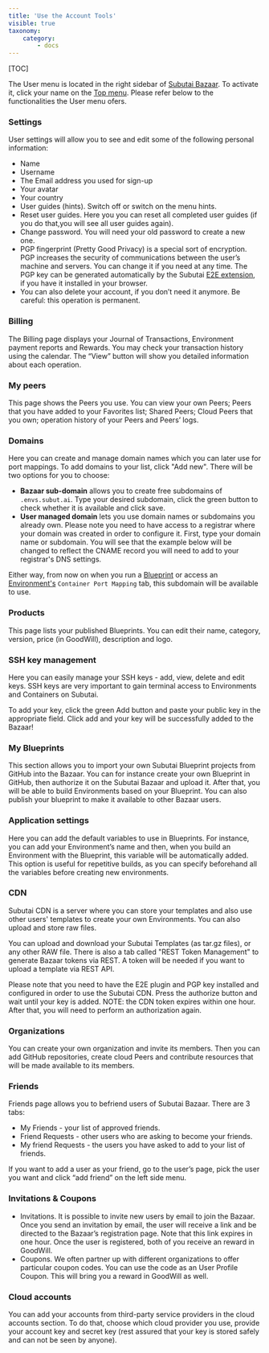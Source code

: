 ```yaml
---
title: 'Use the Account Tools'
visible: true
taxonomy:
    category:
        - docs
---
```


[TOC]

The User menu is located in the right sidebar of [Subutai Bazaar](https://bazaar.subutai.io). To activate it, click your name on the [Top menu](../top-menu). Please refer below to the functionalities the User menu ofers.


### Settings

User settings will allow you to see and edit some of the following personal information:

- Name
- Username
- The Email address you used for sign-up
- Your avatar
- Your country
- User guides (hints). Switch off or switch on the menu hints.
- Reset user guides. Here you you can reset all completed user guides (if you do that,you will see all user guides again).
- Change password. You will need your old password to create a new one.
- PGP fingerprint (Pretty Good Privacy) is a special sort of encryption. PGP increases the security of communications between the user’s machine and servers. You can change it if you need at any time. The PGP key can be generated automatically by the Subutai [E2E extension](../../../software-components), if you have it installed in your browser.
- You can also delete your account, if you don’t need it anymore. Be careful: this operation is permanent.


### Billing

The Billing page displays your Journal of Transactions, Environment payment reports and Rewards. You may check your transaction history using the calendar. The “View” button will show you detailed information about each operation.

### My peers

This page shows the Peers you use. You can view your own Peers; Peers that you have added to your Favorites list; Shared Peers; Cloud Peers that you own; operation history of your Peers and Peers’ logs.

### Domains

Here you can create and manage domain names which you can later use for port mappings. To add domains to your list, click "Add new". There will be two options for you to choose:

- **Bazaar sub-domain** allows you to create free subdomains of `.envs.subut.ai`. Type your desired subdomain, click the green button to check whether it is available and click save.
- **User managed domain** lets you use domain names or subdomains you already own. Please note you need to have access to a registrar where your domain was created in order to configure it. First, type your domain name or subdomain. You will see that the example below will be changed to reflect the CNAME record you will need to add to your registrar's DNS settings.

Either way, from now on when you run a [Blueprint](../../blueprints) or access an [Environment's](../using-bazaar-tools/create-environments) `Container Port Mapping` tab, this subdomain will be available to use.

### Products

This page lists your published Blueprints. You can edit their name, category, version, price (in GoodWill), description and logo.

### SSH key management

Here you can easily manage your SSH keys - add, view, delete and edit keys. SSH keys are very important to gain terminal access to Environments and Containers on Subutai.

To add your key, click the green Add button and paste your public key in the appropriate field. Click add and your key will be successfully added to the Bazaar!

### My Blueprints

This section allows you to import your own Subutai Blueprint projects from GitHub into the Bazaar. You can for instance create your own Blueprint in GitHub, then authorize it on the Subutai Bazaar and upload it. After that, you will be able to build Environments based on your Blueprint. You can also publish your blueprint to make it available to other Bazaar users.

### Application settings

Here you can add the default variables to use in Blueprints. For instance, you can add your Environment’s name and then, when you build an Environment with the Blueprint, this variable will be automatically added. This option is useful for repetitive builds, as you can specify beforehand all the variables before creating new environments.

### CDN

Subutai CDN is a server where you can store your templates and also use other users' templates to create your own Environments. You can also upload and store raw files.

You can upload and download your Subutai Templates (as tar.gz files), or any other RAW file. There is also a tab called "REST Token Management" to generate Bazaar tokens via REST. A token will be needed if you want to upload a template via REST API.

Please note that you need to have the E2E plugin and PGP key installed and configured in order to use the Subutai CDN. Press the authorize button and wait until your key is added. NOTE: the CDN token expires within one hour. After that, you will need to perform an authorization again.

### Organizations

You can create your own organization and invite its members. Then you can add GitHub repositories, create cloud Peers and contribute resources that will be made available to its members.

### Friends

Friends page allows you to befriend users of Subutai Bazaar. There are 3 tabs:

- My Friends - your list of approved friends.
- Friend Requests - other users who are asking to become your friends.
- My friend Requests - the users you have asked to add to your list of friends.

If you want to add a user as your friend, go to the user’s page, pick the user you want and click “add friend” on the left side menu.

### Invitations & Coupons

- Invitations. It is possible to invite new users by email to join the Bazaar. Once you send an invitation by email, the user will receive a link and be directed to the Bazaar’s registration page. Note that this link expires in one hour. Once the user is registered, both of you receive an reward in GoodWill.
- Coupons. We often partner up with different organizations to offer particular coupon codes. You can use the code as an User Profile Coupon. This will bring you a reward in GoodWill as well.

### Cloud accounts

You can add your accounts from third-party service providers in the cloud accounts section. To do that, choose which cloud provider you use, provide your account key and secret key (rest assured that your key is stored safely and can not be seen by anyone).
